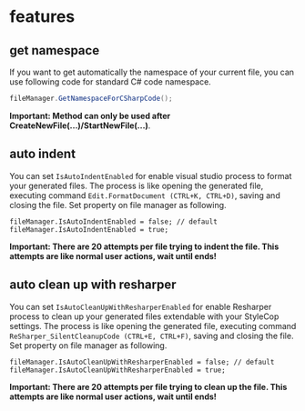 # features

## get namespace

If you want to get automatically the namespace of your current file, you can use following code for standard C# code namespace.

```c#
fileManager.GetNamespaceForCSharpCode();
```

**Important: Method can only be used after CreateNewFile(...)/StartNewFile(...)**.

## auto indent

You can set `IsAutoIndentEnabled` for enable visual studio process to format your generated files. The process is like opening the generated file, executing command `Edit.FormatDocument (CTRL+K, CTRL+D)`, saving and closing the file. Set property on file manager as following.

```
fileManager.IsAutoIndentEnabled = false; // default 
fileManager.IsAutoIndentEnabled = true;
```

**Important: There are 20 attempts per file trying to indent the file. This attempts are like normal user actions, wait until ends!**

##  auto clean up with resharper

You can set `IsAutoCleanUpWithResharperEnabled` for enable Resharper process to clean up your generated files extendable with your StyleCop settings. The process is like opening the generated file, executing command `ReSharper_SilentCleanupCode (CTRL+E, CTRL+F)`, saving and closing the file. Set property on file manager as following.

```
fileManager.IsAutoCleanUpWithResharperEnabled = false; // default 
fileManager.IsAutoCleanUpWithResharperEnabled = true;
```

**Important: There are 20 attempts per file trying to clean up the file. This attempts are like normal user actions, wait until ends!**